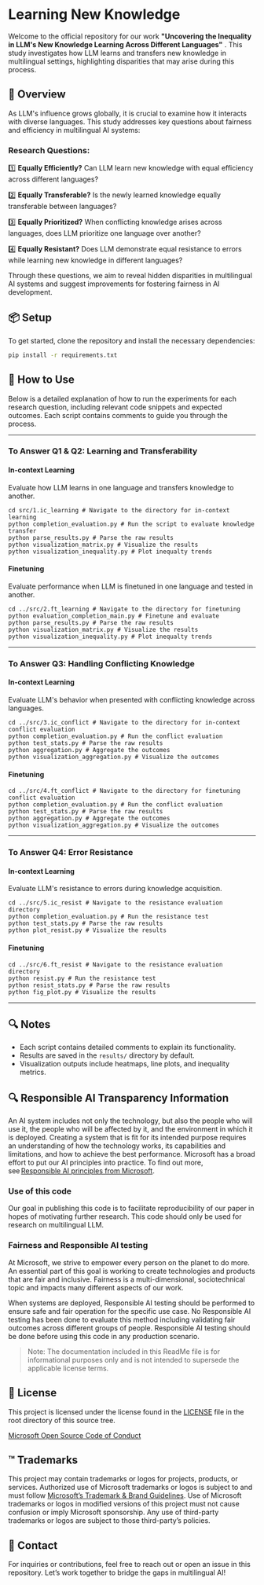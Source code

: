 # Learning New Knowledge

Welcome to the official repository for our work  **"Uncovering the Inequality in LLM's New Knowledge Learning Across Different Languages"** . This study investigates how LLM learns and transfers new knowledge in multilingual settings, highlighting disparities that may arise during this process.

## 🌟 Overview

As LLM's influence grows globally, it is crucial to examine how it interacts with diverse languages. This study addresses key questions about fairness and efficiency in multilingual AI systems:

### Research Questions:

1️⃣ **Equally Efficiently?**
Can LLM learn new knowledge with equal efficiency across different languages?

2️⃣ **Equally Transferable?**
Is the newly learned knowledge equally transferable between languages?

3️⃣ **Equally Prioritized?**
When conflicting knowledge arises across languages, does LLM prioritize one language over another?

4️⃣ **Equally Resistant?**
Does LLM demonstrate equal resistance to errors while learning new knowledge in different languages?

Through these questions, we aim to reveal hidden disparities in multilingual AI systems and suggest improvements for fostering fairness in AI development.

## 📦 **Setup**

To get started, clone the repository and install the necessary dependencies:

```bash
pip install -r requirements.txt
```

## 🚀 **How to Use**

Below is a detailed explanation of how to run the experiments for each research question, including relevant code snippets and expected outcomes. Each script contains comments to guide you through the process.

---

### **To Answer Q1 & Q2: Learning and Transferability**

#### **In-context Learning**

Evaluate how LLM learns in one language and transfers knowledge to another.

```
cd src/1.ic_learning # Navigate to the directory for in-context learning
python completion_evaluation.py # Run the script to evaluate knowledge transfer
python parse_results.py # Parse the raw results
python visualization_matrix.py # Visualize the results
python visualization_inequality.py # Plot inequalty trends
```

#### **Finetuning**

Evaluate performance when LLM is finetuned in one language and tested in another.

```
cd ../src/2.ft_learning # Navigate to the directory for finetuning
python evaluation_completion_main.py # Finetune and evaluate
python parse_results.py # Parse the raw results
python visualization_matrix.py # Visualize the results
python visualization_inequality.py # Plot inequalty trends
```

---

### **To Answer Q3: Handling Conflicting Knowledge**

#### **In-context Learning**

Evaluate LLM's behavior when presented with conflicting knowledge across languages.

```
cd ../src/3.ic_conflict # Navigate to the directory for in-context conflict evaluation
python completion_evaluation.py # Run the conflict evaluation
python test_stats.py # Parse the raw results
python aggregation.py # Aggregate the outcomes
python visualization_aggregation.py # Visualize the outcomes
```

#### **Finetuning**

```
cd ../src/4.ft_conflict # Navigate to the directory for finetuning conflict evaluation
python completion_evaluation.py # Run the conflict evaluation
python test_stats.py # Parse the raw results
python aggregation.py # Aggregate the outcomes
python visualization_aggregation.py # Visualize the outcomes
```

---

### **To Answer Q4: Error Resistance**

#### **In-context Learning**

Evaluate LLM's resistance to errors during knowledge acquisition.

```
cd ../src/5.ic_resist # Navigate to the resistance evaluation directory
python completion_evaluation.py # Run the resistance test
python test_stats.py # Parse the raw results
python plot_resist.py # Visualize the results
```

#### **Finetuning**

```
cd ../src/6.ft_resist # Navigate to the resistance evaluation directory
python resist.py # Run the resistance test
python resist_stats.py # Parse the raw results
python fig_plot.py # Visualize the results
```

---

## 🔍 Notes

* Each script contains detailed comments to explain its functionality.
* Results are saved in the `results/` directory by default.
* Visualization outputs include heatmaps, line plots, and inequality metrics.

## 🔍 Responsible AI Transparency Information

An AI system includes not only the technology, but also the people who will use it, the people who will be affected by it, and the environment in which it is deployed. Creating a system that is fit for its intended purpose requires an understanding of how the technology works, its capabilities and limitations, and how to achieve the best performance. Microsoft has a broad effort to put our AI principles into practice. To find out more, see [Responsible AI principles from Microsoft](https://www.microsoft.com/en-us/ai/responsible-ai).

### Use of this code

Our goal in publishing this code is to facilitate reproducibility of our paper in hopes of motivating further research. This code should only be used for research on multilingual LLM.

### Fairness and Responsible AI testing

At Microsoft, we strive to empower every person on the planet to do more. An essential part of this goal is working to create technologies and products that are fair and inclusive. Fairness is a multi-dimensional, sociotechnical topic and impacts many different aspects of our work.

When systems are deployed, Responsible AI testing should be performed to ensure safe and fair operation for the specific use case. No Responsible AI testing has been done to evaluate this method including validating fair outcomes across different groups of people. Responsible AI testing should be done before using this code in any production scenario.

> Note: The documentation included in this ReadMe file is for informational purposes only and is not intended to supersede the applicable license terms.

## 📜 **License**

This project is licensed under the license found in the [LICENSE](./LICENSE.txt) file in the root directory of this source tree.

[Microsoft Open Source Code of Conduct](https://opensource.microsoft.com/codeofconduct)

## ™️ **Trademarks**

This project may contain trademarks or logos for projects, products, or services. Authorized use of Microsoft trademarks or logos is subject to and must follow [Microsoft’s Trademark &amp; Brand Guidelines](https://www.microsoft.com/en-us/legal/intellectualproperty/trademarks). Use of Microsoft trademarks or logos in modified versions of this project must not cause confusion or imply Microsoft sponsorship. Any use of third-party trademarks or logos are subject to those third-party’s policies.

## 🔗 **Contact**

For inquiries or contributions, feel free to reach out or open an issue in this repository. Let’s work together to bridge the gaps in multilingual AI!
